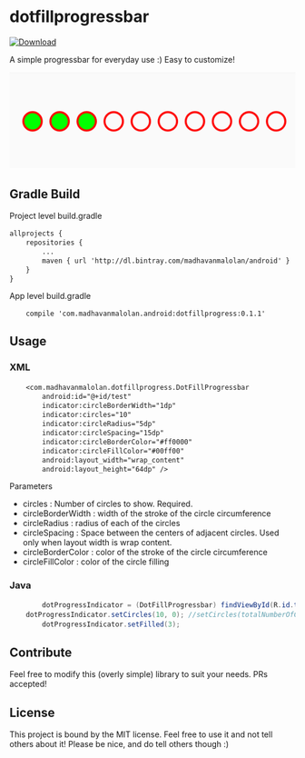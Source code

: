 # dotfillprogressbar

 [ ![Download](https://api.bintray.com/packages/madhavanmalolan/android/dotfillprogress/images/download.svg) ](https://bintray.com/madhavanmalolan/android/dotfillprogress/_latestVersion) 

A simple progressbar for everyday use :)
Easy to customize!

![screenshot](https://github.com/madhavanmalolan/dotfillprogressbar/blob/master/screenshot.png?raw=true "Screenshot of demo")

## Gradle Build

Project level build.gradle

```
allprojects {
	repositories {
		...
		maven { url 'http://dl.bintray.com/madhavanmalolan/android' }
	}
}

```

App level build.gradle

```
    compile 'com.madhavanmalolan.android:dotfillprogress:0.1.1'

```

## Usage

### XML

```
    <com.madhavanmalolan.dotfillprogress.DotFillProgressbar
        android:id="@+id/test"
        indicator:circleBorderWidth="1dp"
        indicator:circles="10"
        indicator:circleRadius="5dp"
        indicator:circleSpacing="15dp"
        indicator:circleBorderColor="#ff0000"
        indicator:circleFillColor="#00ff00"
        android:layout_width="wrap_content"
        android:layout_height="64dp" />

```
Parameters
* circles : Number of circles to show. Required.
* circleBorderWidth : width of the stroke of the circle circumference
* circleRadius : radius of each of the circles
* circleSpacing : Space between the centers of adjacent circles. Used only when layout width is wrap content. 
* circleBorderColor : color of the stroke of the circle circumference
* circleFillColor : color of the circle filling


### Java

```java
        dotProgressIndicator = (DotFillProgressbar) findViewById(R.id.test);
	dotProgressIndicator.setCircles(10, 0); //setCircles(totalNumberOfCircles, numberOfFilledCircles)
        dotProgressIndicator.setFilled(3);
```

## Contribute
Feel free to modify this (overly simple) library to suit your needs. PRs accepted!


## License
This project is bound by the MIT license. Feel free to use it and not tell others about it! Please be nice, and do tell others though :)
